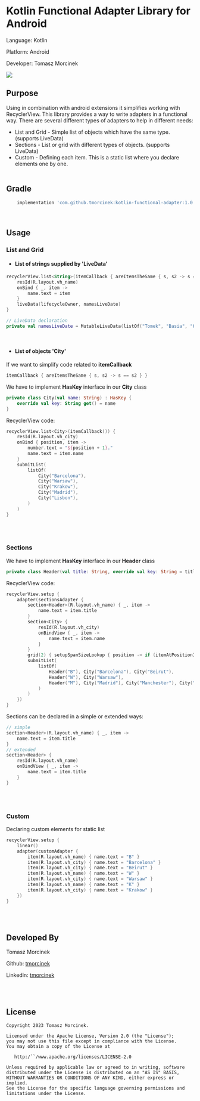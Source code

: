 # Kotlin Functional Adapter Library for Android

<p>Language:   Kotlin</p>
<p>Platform:   Android</p>
<p>Developer:  Tomasz Morcinek</p>

[![](https://jitpack.io/v/tmorcinek/kotlin-functional-adapter.svg)](https://jitpack.io/#tmorcinek/kotlin-functional-adapter)
<br>

## Purpose

Using in combination with android extensions it simplifies working with RecyclerView. This library provides a way to write adapters in a functional way. There
are several different types of adapters to help in different needs:

- List and Grid - Simple list of objects which have the same type. (supports LiveData)
- Sections - List or grid with different types of objects. (supports LiveData)
- Custom - Defining each item. This is a static list where you declare elements one by one.
  <br><br>

## Gradle

```groovy
    implementation 'com.github.tmorcinek:kotlin-functional-adapter:1.0'
```

<br>

## Usage <br>

### List and Grid <br>

- #### List of strings supplied by 'LiveData'

```kotlin
recyclerView.list<String>(itemCallback { areItemsTheSame { s, s2 -> s == s2 } }) {
    resId(R.layout.vh_name)
    onBind { _, item ->
        name.text = item
    }
    liveData(lifecycleOwner, namesLiveDate)
}

// LiveData declaration
private val namesLiveDate = MutableLiveData(listOf("Tomek", "Basia", "Kamil", "Krzysiu", "Karolina", "Beata"))
```

<br>

- #### List of objects 'City'

If we want to simplify code related to **itemCallback**

```kotlin
itemCallback { areItemsTheSame { s, s2 -> s == s2 } }
```

We have to implement **HasKey** interface in our **City** class

```kotlin
private class City(val name: String) : HasKey {
    override val key: String get() = name
}
```

RecyclerView code:

```kotlin
recyclerView.list<City>(itemCallback()) {
    resId(R.layout.vh_city)
    onBind { position, item ->
        number.text = "${position + 1}."
        name.text = item.name
    }
    submitList(
        listOf(
            City("Barcelona"),
            City("Warsaw"),
            City("Krakow"),
            City("Madrid"),
            City("Lisbon"),
        )
    )
}
```

<br><br>

### Sections <br>

We have to implement **HasKey** interface in our **Header** class

```kotlin
private class Header(val title: String, override val key: String = title) : HasKey
```

RecyclerView code:

```kotlin
recyclerView.setup {
    adapter(sectionsAdapter {
        section<Header>(R.layout.vh_name) { _, item ->
            name.text = item.title
        }
        section<City> {
            resId(R.layout.vh_city)
            onBindView { _, item ->
                name.text = item.name
            }
        }
        grid(2) { setupSpanSizeLookup { position -> if (itemAtPositionIsClass<Header>(position)) 2 else 1 } }
        submitList(
            listOf(
                Header("B"), City("Barcelona"), City("Beirut"),
                Header("W"), City("Warsaw"),
                Header("M"), City("Madrid"), City("Manchester"), City("Milan"), City("Moscow"),
            )
        )
    })
}
```

Sections can be declared in a simple or extended ways:

```kotlin
// simple
section<Header>(R.layout.vh_name) { _, item ->
    name.text = item.title
}
// extended
section<Header> {
    resId(R.layout.vh_name)
    onBindView { _, item ->
        name.text = item.title
    }
}
```

<br><br>

### Custom <br>

Declaring custom elements for static list

```kotlin
recyclerView.setup {
    linear()
    adapter(customAdapter {
        item(R.layout.vh_name) { name.text = "B" }
        item(R.layout.vh_city) { name.text = "Barcelona" }
        item(R.layout.vh_city) { name.text = "Beirut" }
        item(R.layout.vh_name) { name.text = "W" }
        item(R.layout.vh_city) { name.text = "Warsaw" }
        item(R.layout.vh_name) { name.text = "K" }
        item(R.layout.vh_city) { name.text = "Krakow" }
    })
}
```

<br><br>

## Developed By

<p>Tomasz Morcinek</p>
<p>Github:    <a href="https://github.com/tmorcinek">tmorcinek</a></p>
<p>Linkedin:  <a href="https://www.linkedin.com/in/tmorcinek/">tmorcinek</a></p> 
<br><br>

## License

    Copyright 2023 Tomasz Morcinek.

    Licensed under the Apache License, Version 2.0 (the "License");
    you may not use this file except in compliance with the License.
    You may obtain a copy of the License at

       http:/``/www.apache.org/licenses/LICENSE-2.0

    Unless required by applicable law or agreed to in writing, software
    distributed under the License is distributed on an "AS IS" BASIS,
    WITHOUT WARRANTIES OR CONDITIONS OF ANY KIND, either express or implied.
    See the License for the specific language governing permissions and
    limitations under the License.
